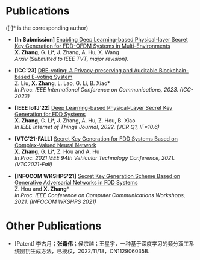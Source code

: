 # Publications 
([⋅]* is the corresponding author)

- **[In Submission]**
 [Enabling Deep Learning-based Physical-layer Secret Key Generation for FDD-OFDM Systems in Multi-Environments](https://arxiv.org/abs/2211.03065) <br /> 
  **X. Zhang**, G. Li*, J. Zhang, A. Hu, X. Wang <br />
  *Arxiv (Submitted to IEEE TVT, major revision).*
  
- **[ICC'23]**
 [DBE-voting: A Privacy-preserving and Auditable Blockchain-based E-voting System](https://ieeexplore.ieee.org/document/10279692)  <br />
  Z. Liu, **X. Zhang**, L. Lao, G. Li, B. Xiao* <br />
 *In Proc. IEEE International Conference on Communications, 2023. (ICC-2023)*

- **[IEEE IoTJ'22]**
 [Deep Learning-based Physical-Layer Secret Key Generation for FDD Systems](https://ieeexplore.ieee.org/document/9526766)  <br />
 **X. Zhang**, G. Li*, J. Zhang, A. Hu, Z. Hou, B. Xiao <br />
 *In IEEE Internet of Things Journal, 2022. (JCR Q1, IF=10.6)*

- **[VTC'21-FALL]**
 [Secret Key Generation for FDD Systems Based on Complex-Valued Neural Network](https://ieeexplore.ieee.org/document/9625252)  <br />
  **X. Zhang**, G. Li*, Z. Hou and A. Hu <br />
 *In Proc. 2021 IEEE 94th Vehicular Technology Conference, 2021. (VTC2021-Fall)*
  
- **[INFOCOM WKSHPS'21]**
 [Secret Key Generation Scheme Based on Generative Adversarial Networks in FDD Systems](https://ieeexplore.ieee.org/document/9484457)  <br />
 Z. Hou and **X. Zhang*** <br />
 *In Proc. IEEE Conference on Computer Communications Workshops, 2021. (INFOCOM WKSHPS 2021)*

# Other Publications
- [Patent] 李古月；**张鑫伟**；侯宗越；王星宇，一种基于深度学习的频分双工系统密钥生成方法，已授权，2022/11/18，CN112906035B.
